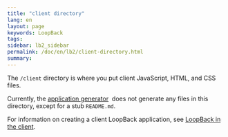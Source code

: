 ```yaml
---
title: "client directory"
lang: en
layout: page
keywords: LoopBack
tags:
sidebar: lb2_sidebar
permalink: /doc/en/lb2/client-directory.html
summary:
---
```


The `/client` directory is where you put client JavaScript, HTML, and CSS files.

Currently, the [application generator](/doc/en/lb2/Application-generator.html) 
does not generate any files in this directory, except for a stub `README.md`. 

For information on creating a client LoopBack application, see [LoopBack in the client](/doc/en/lb2/LoopBack-in-the-client.html).